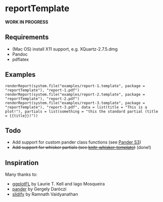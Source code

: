reportTemplate
==============

**WORK IN PROGRESS**

## Requirements

- (Mac OS) install X11 support, e.g. XQuartz-2.7.5.dmg
- Pandoc
- pdflatex

## Examples

    renderReport(system.file("examples/report-1.template", package = "reportTemplate"), "report-1.pdf")
    renderReport(system.file("examples/report-2.template", package = "reportTemplate"), "report-2.pdf")
    renderReport(system.file("examples/report-3.template", package = "reportTemplate"), "report-3.pdf", data = list(title = "This is a plot!"), partials = list(something = "this the standard partial (title = {{title}})"))

    
## Todo

- Add support for custom pander class functions (see [Pander S3](https://github.com/Rapporter/pander/blob/master/R/S3.R))
- ~~Add support for whisker partials (see [knitr-whisker-template](https://bitbucket.org/reinholdsson/knitr-whisker-template/src))~~ (done!)

## Inspiration

Many thanks to:

- [ggplotFL](https://github.com/flr/ggplotFL) by Laurie T. Kell and Iago Mosqueira
- [pander](https://github.com/Rapporter/pander) by Gergely Daróczi
- [slidify](https://github.com/ramnathv/slidify) by Ramnath Vaidyanathan
